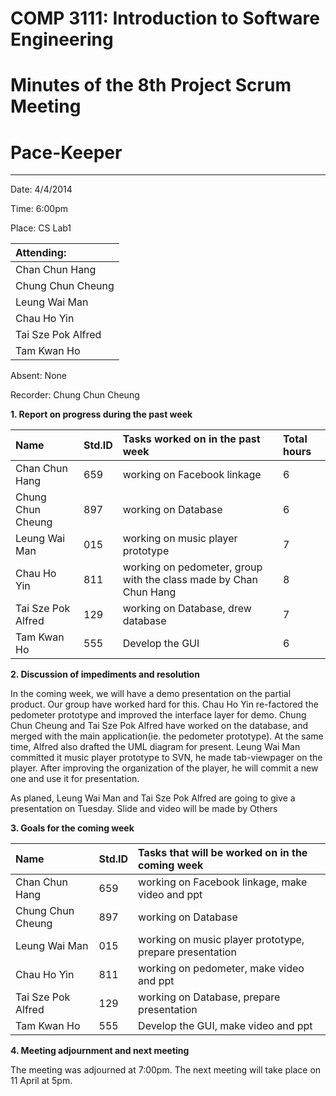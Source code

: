 # COMP 3111: Introduction to Software Engineering #
# Minutes of the 8th Project Scrum Meeting #

# Pace-Keeper #

---


Date: 4/4/2014

Time: 6:00pm

Place: CS Lab1

| **Attending:** |
|:---------------|
|Chan Chun Hang|
|Chung Chun Cheung|
|Leung Wai Man|
|Chau Ho Yin|
|Tai Sze Pok Alfred|
|Tam Kwan Ho|

Absent: None


Recorder: Chung Chun Cheung


**1. Report on progress during the past week**


| **Name** | **Std.ID** | **Tasks worked on in the past week**| **Total hours** |
|:---------|:-----------|:------------------------------------|:----------------|
|Chan Chun Hang|659|working on Facebook linkage|6 |
|Chung Chun Cheung|897|working on Database|6 |
|Leung Wai Man|015|working on music player prototype|7 |
|Chau Ho Yin|811|working on pedometer, group with the class made by Chan Chun Hang|8 |
|Tai Sze Pok Alfred|129|working on Database, drew database|7 |
|Tam Kwan Ho|555|Develop the GUI|6 |


**2. Discussion of impediments and resolution**

In the coming week, we will have a demo presentation on the partial product. Our group have worked hard for this.
Chau Ho Yin re-factored the pedometer prototype and improved the interface layer for demo.
Chung Chun Cheung and Tai Sze Pok Alfred have worked on the database, and merged with the main application(ie. the pedometer prototype).
At the same time, Alfred also drafted the UML diagram for present.
Leung Wai Man committed it music player prototype to SVN, he made tab-viewpager on the player. After improving the organization of the player, he will commit a new one and use it for presentation.

As planed, Leung Wai Man and Tai Sze Pok Alfred are going to give a presentation on Tuesday. Slide and video will be made by Others

**3. Goals for the coming week**

| **Name** | **Std.ID** | **Tasks that will be worked on in the coming week** |
|:---------|:-----------|:----------------------------------------------------|
|Chan Chun Hang|659|working on Facebook linkage, make video and ppt|
|Chung Chun Cheung|897|working on Database|
|Leung Wai Man|015|working on music player prototype, prepare presentation|
|Chau Ho Yin|811|working on pedometer, make video and ppt|
|Tai Sze Pok Alfred|129|working on Database, prepare presentation|
|Tam Kwan Ho|555|Develop the GUI, make video and ppt|

**4. Meeting adjournment and next meeting**

The meeting was adjourned at 7:00pm. The next meeting will take place on 11 April at 5pm.